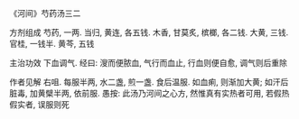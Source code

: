 《河间》芍药汤三二

方剂组成 芍药, 一两. 当归, 黄连, 各五钱. 木香, 甘莫炙, 槟榔, 各二钱. 大黄, 三钱. 官桂, 一钱半. 黄芩, 五钱 

主治功效 下血调气. 经曰: 溲而便脓血, 气行而血止, 行血则便自愈, 调气则后重除 

作者见解 右咀. 每服半两, 水二盏, 煎一盏. 食后温服. 如血痢, 则渐加大黄; 如汗后脏毒, 加黄檗半两, 依前服. 愚按: 此汤乃河间之心方, 然惟真有实热者可用, 若假热假实者, 误服则死 

